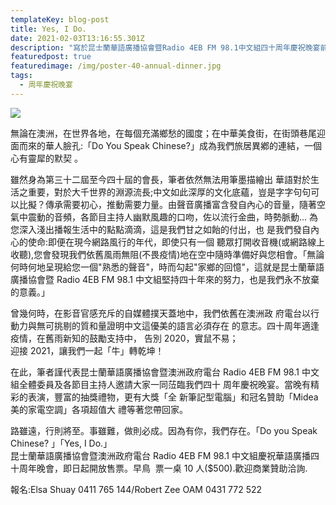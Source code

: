 ```yaml
---
templateKey: blog-post
title: Yes, I Do.
date: 2021-02-03T13:16:55.301Z
description: "寫於昆士蘭華語廣播協會暨Radio 4EB FM 98.1中文組四十周年慶祝晚宴前夕 - 文: Elsa Shuay(帥如珊)"
featuredpost: true
featuredimage: /img/poster-40-annual-dinner.jpg
tags:
  - 周年慶祝晚宴
---
```


![](/img/poster-40-annual-dinner.jpg)

無論在澳洲，在世界各地，在每個充滿鄉愁的國度；在中華美食街，​ 在街頭巷尾迎面而來的華人臉孔:「Do You Speak Chinese?」成為我們旅居異鄕的連結，一個心有靈犀的默契 ​。

雖然身為第三十二屆至今四十屆的會長，筆者依然無法用筆墨描繪出 ​ 華語對於生活之重要，對於大千世界的淵源流長;​ 中文如此深厚的文化底蘊，豈是字字句句可以比擬？傳承需要初心，​ 推動需要力量。由聲音廣播富含發自內心的音量，​ 隨著空氣中震動的音頻，各節目主持人幽默風趣的口吻，​ 佐以流行金曲，時勢脈動... 為您深入淺出播報生活中的點點滴滴，這是我們甘之如飴的付出，也 ​ 是我們發自內心的使命:即便在現今網路風行的年代，即使只有一個 ​ 聽眾打開收音機(或網路線上收聽),您會發現我們依舊風雨無阻(​ 不畏疫情)地在空中隨時準備好與您相會。「​ 無論何時何地呈現給您一個"熟悉的聲音"，時而勾起"​ 家鄉的回憶"，這就是昆士蘭華語廣播協會暨 Radio 4EB FM 98.1 中文組堅持四十年來的努力，也是我們永不放棄的意義。」

曾幾何時，在影音官感充斥的自媒體撲天蓋地中，我們依舊在澳洲政 ​ 府電台以行動力與無可挑剔的質和量證明中文這優美的語言必須存在 ​ 的意志。四十周年適逢疫情，在舊雨新知的鼓勵支持中，​ 告別 2020，實鼠不易；\
迎接 2021，讓我們一起「牛」轉乾坤！

在此，筆者謹代表昆士蘭華語廣播協會暨澳洲政府電台 Radio 4EB FM 98.1 中文組全體委員及各節目主持人邀請大家一同𦲷臨我們四十 ​ 周年慶祝晚宴。當晚有精彩的表演，豐富的抽獎禮物，更有大獎「全 ​ 新筆記型電腦」和冠名贊助「Midea 美的家電空調」各項超值大 ​ 禮等著您帶回家。

路雖遠，行則將至。事雖難，做則必成。因為有你，我們存在。「D​o you Speak Chinese? 」「Yes, I Do.」\
昆士蘭華語廣播協會暨澳洲政府電台 Radio 4EB FM 98.1 中文組慶祝華語廣播四十周年晚會，即日起開放售票。早鳥 ​ 票一桌 10 人($500).歡迎商業贊助洽詢.

報名:Elsa Shuay 0411 765 144/Robert Zee OAM 0431 772 522
